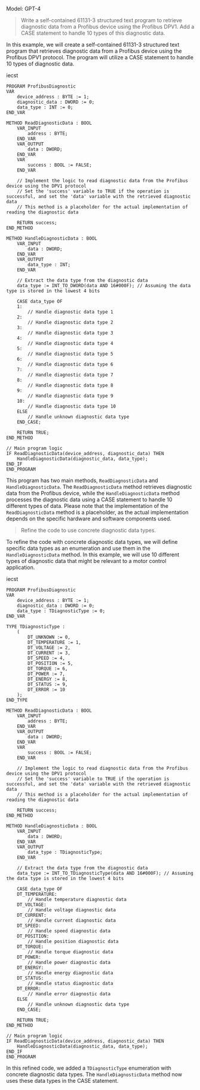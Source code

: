 Model: GPT-4

> Write a self-contained 61131-3 structured text program to retrieve diagnostic data from a Profibus device using the Profibus DPV1. Add a CASE statement to handle 10 types of this diagnostic data.

In this example, we will create a self-contained 61131-3 structured text program that retrieves diagnostic data from a Profibus device using the Profibus DPV1 protocol. The program will utilize a CASE statement to handle 10 types of diagnostic data.

iecst

```iecst
PROGRAM ProfibusDiagnostic
VAR
    device_address : BYTE := 1;
    diagnostic_data : DWORD := 0;
    data_type : INT := 0;
END_VAR

METHOD ReadDiagnosticData : BOOL
    VAR_INPUT
        address : BYTE;
    END_VAR
    VAR_OUTPUT
        data : DWORD;
    END_VAR
    VAR
        success : BOOL := FALSE;
    END_VAR
    
    // Implement the logic to read diagnostic data from the Profibus device using the DPV1 protocol
    // Set the 'success' variable to TRUE if the operation is successful, and set the 'data' variable with the retrieved diagnostic data
    // This method is a placeholder for the actual implementation of reading the diagnostic data

    RETURN success;
END_METHOD

METHOD HandleDiagnosticData : BOOL
    VAR_INPUT
        data : DWORD;
    END_VAR
    VAR_OUTPUT
        data_type : INT;
    END_VAR
    
    // Extract the data type from the diagnostic data
    data_type := INT_TO_DWORD(data AND 16#000F); // Assuming the data type is stored in the lowest 4 bits

    CASE data_type OF
    1: 
        // Handle diagnostic data type 1
    2: 
        // Handle diagnostic data type 2
    3: 
        // Handle diagnostic data type 3
    4: 
        // Handle diagnostic data type 4
    5: 
        // Handle diagnostic data type 5
    6: 
        // Handle diagnostic data type 6
    7: 
        // Handle diagnostic data type 7
    8: 
        // Handle diagnostic data type 8
    9: 
        // Handle diagnostic data type 9
    10: 
        // Handle diagnostic data type 10
    ELSE
        // Handle unknown diagnostic data type
    END_CASE;

    RETURN TRUE;
END_METHOD

// Main program logic
IF ReadDiagnosticData(device_address, diagnostic_data) THEN
    HandleDiagnosticData(diagnostic_data, data_type);
END_IF
END_PROGRAM
```

This program has two main methods, `ReadDiagnosticData` and `HandleDiagnosticData`. The `ReadDiagnosticData` method retrieves diagnostic data from the Profibus device, while the `HandleDiagnosticData` method processes the diagnostic data using a CASE statement to handle 10 different types of data. Please note that the implementation of the `ReadDiagnosticData` method is a placeholder, as the actual implementation depends on the specific hardware and software components used.

> Refine the code to use concrete diagnostic data types.

To refine the code with concrete diagnostic data types, we will define specific data types as an enumeration and use them in the `HandleDiagnosticData` method. In this example, we will use 10 different types of diagnostic data that might be relevant to a motor control application.

iecst

```iecst
PROGRAM ProfibusDiagnostic
VAR
    device_address : BYTE := 1;
    diagnostic_data : DWORD := 0;
    data_type : TDiagnosticType := 0;
END_VAR

TYPE TDiagnosticType :
    (
        DT_UNKNOWN := 0,
        DT_TEMPERATURE := 1,
        DT_VOLTAGE := 2,
        DT_CURRENT := 3,
        DT_SPEED := 4,
        DT_POSITION := 5,
        DT_TORQUE := 6,
        DT_POWER := 7,
        DT_ENERGY := 8,
        DT_STATUS := 9,
        DT_ERROR := 10
    );
END_TYPE

METHOD ReadDiagnosticData : BOOL
    VAR_INPUT
        address : BYTE;
    END_VAR
    VAR_OUTPUT
        data : DWORD;
    END_VAR
    VAR
        success : BOOL := FALSE;
    END_VAR
    
    // Implement the logic to read diagnostic data from the Profibus device using the DPV1 protocol
    // Set the 'success' variable to TRUE if the operation is successful, and set the 'data' variable with the retrieved diagnostic data
    // This method is a placeholder for the actual implementation of reading the diagnostic data

    RETURN success;
END_METHOD

METHOD HandleDiagnosticData : BOOL
    VAR_INPUT
        data : DWORD;
    END_VAR
    VAR_OUTPUT
        data_type : TDiagnosticType;
    END_VAR
    
    // Extract the data type from the diagnostic data
    data_type := INT_TO_TDiagnosticType(data AND 16#000F); // Assuming the data type is stored in the lowest 4 bits

    CASE data_type OF
    DT_TEMPERATURE: 
        // Handle temperature diagnostic data
    DT_VOLTAGE: 
        // Handle voltage diagnostic data
    DT_CURRENT: 
        // Handle current diagnostic data
    DT_SPEED: 
        // Handle speed diagnostic data
    DT_POSITION: 
        // Handle position diagnostic data
    DT_TORQUE: 
        // Handle torque diagnostic data
    DT_POWER: 
        // Handle power diagnostic data
    DT_ENERGY: 
        // Handle energy diagnostic data
    DT_STATUS: 
        // Handle status diagnostic data
    DT_ERROR: 
        // Handle error diagnostic data
    ELSE
        // Handle unknown diagnostic data type
    END_CASE;

    RETURN TRUE;
END_METHOD

// Main program logic
IF ReadDiagnosticData(device_address, diagnostic_data) THEN
    HandleDiagnosticData(diagnostic_data, data_type);
END_IF
END_PROGRAM
```

In this refined code, we added a `TDiagnosticType` enumeration with concrete diagnostic data types. The `HandleDiagnosticData` method now uses these data types in the CASE statement.